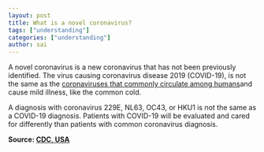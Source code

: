 ```yaml
---
layout: post
title: What is a novel coronavirus?
tags: ["understanding"]
categories: ["understanding"]
author: sai
---
```


A novel coronavirus is a new coronavirus that has not been previously identified. The virus causing coronavirus disease 2019 (COVID-19), is not the same as the [coronaviruses that commonly circulate among humans](https://www.cdc.gov/coronavirus/types.html)and cause mild illness, like the common cold.

A diagnosis with coronavirus 229E, NL63, OC43, or HKU1 is not the same as a COVID-19 diagnosis. Patients with COVID-19 will be evaluated and cared for differently than patients with common coronavirus diagnosis.

**Source: [CDC, USA](https://www.cdc.gov/coronavirus/2019-ncov/faq.html)**